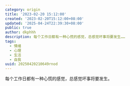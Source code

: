 ```yaml
---
category: origin
title: '2023-02-20 15:12:00'
created: '2023-02-20T15:12:00+08:00'
updated: '2025-04-24T22:39:30+08:00'
public: true
author: dkphhh
description: 每个工作日都有一种心慌的感觉，总感觉坏事将要发生……
tags:
  - 情绪
  - 心理
  - 生活
  - 自我
uuid: 20250420210649rnod
---
```


每个工作日都有一种心慌的感觉，总感觉坏事将要发生。
